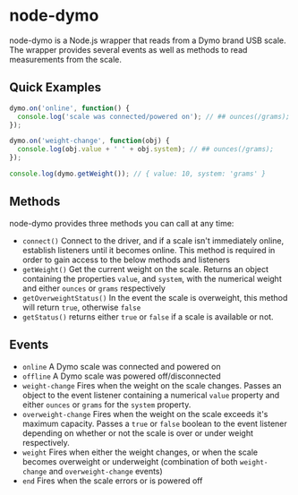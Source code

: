 # node-dymo

node-dymo is a Node.js wrapper that reads from a Dymo brand USB scale.  The wrapper provides several events as well as methods to read measurements from the scale.

## Quick Examples

```js
dymo.on('online', function() {
  console.log('scale was connected/powered on'); // ## ounces(/grams);
});

dymo.on('weight-change', function(obj) {
  console.log(obj.value + ' ' + obj.system); // ## ounces(/grams);
});

console.log(dymo.getWeight()); // { value: 10, system: 'grams' }
```

## Methods

node-dymo provides three methods you can call at any time:

* `connect()` Connect to the driver, and if a scale isn't immediately online, establish listeners until it becomes online.  This method is required in order to gain access to the below methods and listeners
* `getWeight()` Get the current weight on the scale. Returns an object containing the properties `value`, and `system`, with the numerical weight and either `ounces` or `grams` respectively
* `getOverweightStatus()` In the event the scale is overweight, this method will return `true`, otherwise `false`
* `getStatus()` returns either `true` or `false` if a scale is available or not.

## Events

* `online` A Dymo scale was connected and powered on
* `offline` A Dymo scale was powered off/disconnected
* `weight-change` Fires when the weight on the scale changes.  Passes an object to the event listener containing a numerical `value` property and either `ounces` or `grams` for the `system` property.
* `overweight-change` Fires when the weight on the scale exceeds it's maximum capacity.  Passes a `true` or `false` boolean to the event listener depending on whether or not the scale is over or under weight respectively.
* `weight` Fires when either the weight changes, or when the scale becomes overweight or underweight (combination of both `weight-change` and `overweight-change` events)
* `end` Fires when the scale errors or is powered off
